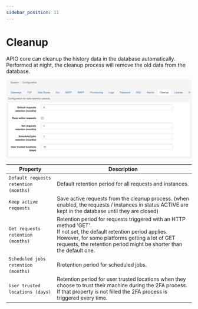 ```yaml
---
sidebar_position: 11
---
```


# Cleanup

APIO core can cleanup the history data in the database automatically. Performed at night, the cleanup process will remove the old data from the database.

![Cleanup](img/cleanup.png)

| Property | Description |
| --- | --- |
| `Default requests retention (months)` | Default retention period for all requests and instances. |
| `Keep active requests` | Save active requests from the cleanup process. (when enabled, the requests / instances in status ACTIVE are kept in the database until they are closed) |
| `Get requests retention (months)` | Retention period for requests triggered with an HTTP method 'GET'.<br/>If not set, the default retention period applies. However, for some platforms getting a lot of GET requests, the retention period might be shorter than the default one. |
| `Scheduled jobs retention (months)` | Rretention period for scheduled jobs. |
| `User trusted locations (days)` | Retention period for user trusted locations when they choose to trust their machine during the 2FA process.<br/>If that property is not filled the 2FA process is triggered every time. |
